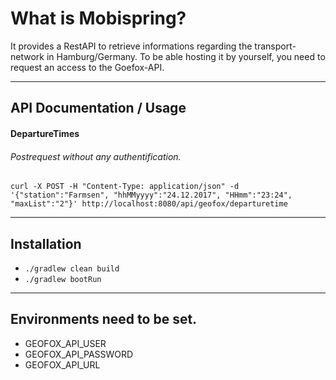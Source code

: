 # What is Mobispring?
It provides a RestAPI to retrieve informations regarding the transport-network in Hamburg/Germany.
To be able hosting it by yourself, you need to request an access to the Goefox-API.
___
## API Documentation / Usage

#### DepartureTimes
###### Postrequest without any authentification.
``` curl -X POST -H "Content-Type: application/json" -d '{"station":"Farmsen", "hhMMyyyy":"24.12.2017", "HHmm":"23:24", "maxList":"2"}' http://localhost:8080/api/geofox/departuretime ```
___
## Installation
- ```./gradlew clean build```
- ```./gradlew bootRun```
___
## Environments need to be set.
- GEOFOX_API_USER 
- GEOFOX_API_PASSWORD
- GEOFOX_API_URL



